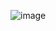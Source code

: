 ![image](https://github.com/PauloRTC/Grup-47-QRmeat/assets/82768310/306085f9-4be4-40c6-9c95-8f249730d3f5)
